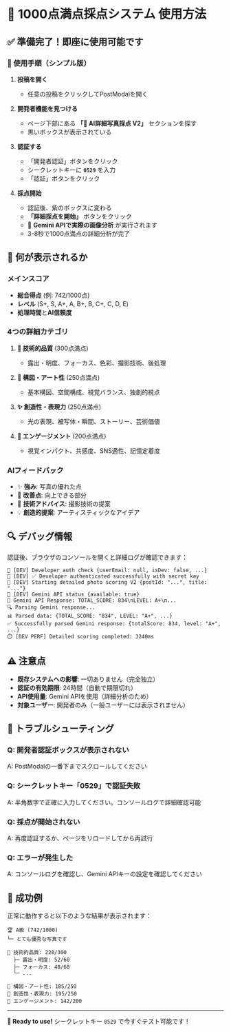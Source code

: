# 🚀 1000点満点採点システム 使用方法

## ✅ 準備完了！即座に使用可能です

### 📱 使用手順（シンプル版）

1. **投稿を開く**
   - 任意の投稿をクリックしてPostModalを開く

2. **開発者機能を見つける**
   - ページ下部にある **「🚀 AI詳細写真採点 V2」** セクションを探す
   - 黒いボックスが表示されている

3. **認証する**
   - 「開発者認証」ボタンをクリック
   - シークレットキーに **`0529`** を入力
   - 「認証」ボタンをクリック

4. **採点開始**
   - 認証後、紫のボックスに変わる
   - **「詳細採点を開始」** ボタンをクリック
   - 🤖 **Gemini APIで実際の画像分析** が実行されます
   - 3-8秒で1000点満点の詳細分析が完了

## 🎯 何が表示されるか

### メインスコア
- **総合得点** (例: 742/1000点)
- **レベル** (S+, S, A+, A, B+, B, C+, C, D, E)
- **処理時間**と**AI信頼度**

### 4つの詳細カテゴリ
1. **🔧 技術的品質** (300点満点)
   - 露出・明度、フォーカス、色彩、撮影技術、後処理

2. **🎨 構図・アート性** (250点満点)
   - 基本構図、空間構成、視覚バランス、独創的視点

3. **✨ 創造性・表現力** (250点満点)
   - 光の表現、被写体・瞬間、ストーリー、芸術価値

4. **💖 エンゲージメント** (200点満点)
   - 視覚インパクト、共感度、SNS適性、記憶定着度

### AIフィードバック
- ✨ **強み**: 写真の優れた点
- 🎯 **改善点**: 向上できる部分
- 🔧 **技術アドバイス**: 撮影技術の提案
- 💡 **創造的提案**: アーティスティックなアイデア

## 🔍 デバッグ情報

認証後、ブラウザのコンソールを開くと詳細ログが確認できます：
```
🔧 [DEV] Developer auth check {userEmail: null, isDev: false, ...}
🔧 [DEV] ✅ Developer authenticated successfully with secret key
🔧 [DEV] Starting detailed photo scoring V2 {postId: "...", title: "..."}
🔧 [DEV] Gemini API status {available: true}
🤖 Gemini API Response: TOTAL_SCORE: 834\nLEVEL: A+\n...
🔍 Parsing Gemini response...
📊 Parsed data: {TOTAL_SCORE: "834", LEVEL: "A+", ...}
✅ Successfully parsed Gemini response: {totalScore: 834, level: "A+", ...}
⏱️ [DEV PERF] Detailed scoring completed: 3240ms
```

## ⚠️ 注意点

- **既存システムへの影響**: 一切ありません（完全独立）
- **認証の有効期限**: 24時間（自動で期限切れ）
- **API使用量**: Gemini APIを使用（詳細分析のため）
- **対象ユーザー**: 開発者のみ（一般ユーザーには表示されません）

## 🐛 トラブルシューティング

### Q: 開発者認証ボックスが表示されない
A: PostModalの一番下までスクロールしてください

### Q: シークレットキー「0529」で認証失敗
A: 半角数字で正確に入力してください。コンソールログで詳細確認可能

### Q: 採点が開始されない
A: 再度認証するか、ページをリロードしてから再試行

### Q: エラーが発生した
A: コンソールログを確認し、Gemini APIキーの設定を確認してください

## 🎉 成功例

正常に動作すると以下のような結果が表示されます：

```
🏆 A級 (742/1000)
└─ とても優秀な写真です

🔧 技術的品質: 220/300
  ├─ 露出・明度: 52/60
  ├─ フォーカス: 48/60
  └─ ...

🎨 構図・アート性: 185/250
💫 創造性・表現力: 195/250  
💖 エンゲージメント: 142/200
```

---

**🎯 Ready to use!** シークレットキー `0529` で今すぐテスト可能です！